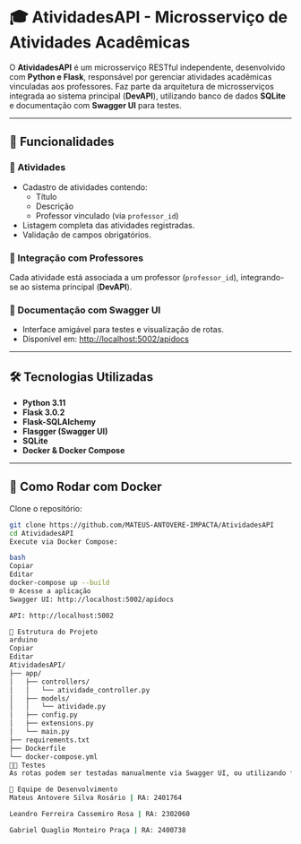 # 🎓 AtividadesAPI - Microsserviço de Atividades Acadêmicas

O **AtividadesAPI** é um microsserviço RESTful independente, desenvolvido com **Python e Flask**, responsável por gerenciar atividades acadêmicas vinculadas aos professores. Faz parte da arquitetura de microsserviços integrada ao sistema principal (**DevAPI**), utilizando banco de dados **SQLite** e documentação com **Swagger UI** para testes.

---

## 🚀 Funcionalidades

### 📝 Atividades

- Cadastro de atividades contendo:
  - Título
  - Descrição
  - Professor vinculado (via `professor_id`)
- Listagem completa das atividades registradas.
- Validação de campos obrigatórios.

### 🔗 Integração com Professores

Cada atividade está associada a um professor (`professor_id`), integrando-se ao sistema principal (**DevAPI**).

### 📄 Documentação com Swagger UI

- Interface amigável para testes e visualização de rotas.
- Disponível em: [http://localhost:5002/apidocs](http://localhost:5002/apidocs)

---

## 🛠️ Tecnologias Utilizadas

- **Python 3.11**
- **Flask 3.0.2**
- **Flask-SQLAlchemy**
- **Flasgger (Swagger UI)**
- **SQLite**
- **Docker & Docker Compose**

---

## 🐳 Como Rodar com Docker

Clone o repositório:

```bash
git clone https://github.com/MATEUS-ANTOVERE-IMPACTA/AtividadesAPI
cd AtividadesAPI
Execute via Docker Compose:

bash
Copiar
Editar
docker-compose up --build
🌐 Acesse a aplicação
Swagger UI: http://localhost:5002/apidocs

API: http://localhost:5002

📂 Estrutura do Projeto
arduino
Copiar
Editar
AtividadesAPI/
├── app/
│   ├── controllers/
│   │   └── atividade_controller.py
│   ├── models/
│   │   └── atividade.py
│   ├── config.py
│   ├── extensions.py
│   └── main.py
├── requirements.txt
├── Dockerfile
└── docker-compose.yml
👨‍🔬 Testes
As rotas podem ser testadas manualmente via Swagger UI, ou utilizando ferramentas como Postman e cURL.

👥 Equipe de Desenvolvimento
Mateus Antovere Silva Rosário | RA: 2401764

Leandro Ferreira Cassemiro Rosa | RA: 2302060

Gabriel Quaglio Monteiro Praça | RA: 2400738
